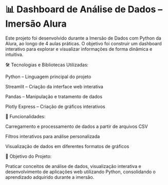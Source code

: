 # 📊 Dashboard de Análise de Dados – Imersão Alura
Este projeto foi desenvolvido durante a Imersão de Dados com Python da Alura, ao longo de 4 aulas práticas.
O objetivo foi construir um dashboard interativo para explorar e visualizar informações de forma dinâmica e intuitiva.

🛠 Tecnologias e Bibliotecas Utilizadas:

Python – Linguagem principal do projeto

Streamlit – Criação da interface web interativa

Pandas – Manipulação e tratamento de dados

Plotly Express – Criação de gráficos interativos

🚀 Funcionalidades:

Carregamento e processamento de dados a partir de arquivos CSV

Filtros interativos para análise personalizada

Visualização de dados em diferentes formatos de gráficos


📌 Objetivo do Projeto:

Praticar conceitos de análise de dados, visualização interativa e desenvolvimento de aplicações web utilizando Python, consolidando o aprendizado adquirido durante a imersão.
